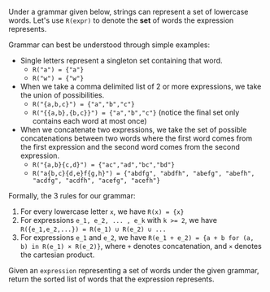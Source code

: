 Under a grammar given below, strings can represent a set of lowercase words.  Let's use `R(expr)` to denote the **set** of words the expression represents.

Grammar can best be understood through simple examples:

- Single letters represent a singleton set containing that word.
  + `R("a") = {"a"}`
  + `R("w") = {"w"}`
- When we take a comma delimited list of 2 or more expressions, we take the union of possibilities.
  + `R("{a,b,c}") = {"a","b","c"}`
  + `R("{{a,b},{b,c}}") = {"a","b","c"}` (notice the final set only contains each word at most once)
- When we concatenate two expressions, we take the set of possible concatenations between two words where the first word comes from the first expression and the second word comes from the second expression.
  + `R("{a,b}{c,d}") = {"ac","ad","bc","bd"}`
  + `R("a{b,c}{d,e}f{g,h}") = {"abdfg", "abdfh", "abefg", "abefh", "acdfg", "acdfh", "acefg", "acefh"}`

Formally, the 3 rules for our grammar:

1. For every lowercase letter `x`, we have `R(x) = {x}`
2. For expressions `e_1, e_2, ... , e_k` with `k >= 2`, we have `R({e_1,e_2,...}) = R(e_1) ∪ R(e_2) ∪ ...`
3. For expressions `e_1` and `e_2`, we have `R(e_1 + e_2) = {a + b for (a, b) in R(e_1) × R(e_2)}`, where `+` denotes concatenation, and `×` denotes the cartesian product.

Given an `expression` representing a set of words under the given grammar, return the sorted list of words that the expression represents.
